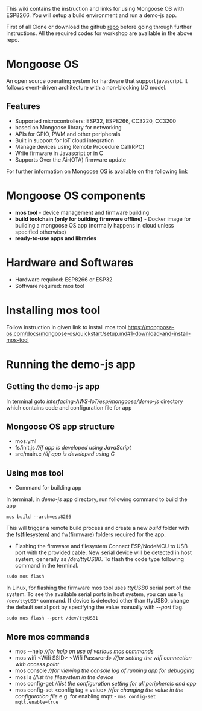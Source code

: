 This wiki contains the instruction and links for using Mongoose OS with ESP8266. You will setup a build environment and run a demo-js app. 

First of all Clone or download the github [repo](https://github.com/sanamshakya/interfacing-AWS-IoT) before going through further instructions. All the required codes for workshop are available in the above repo.

# Mongoose OS
An open source operating system for hardware that support javascript. It follows event-driven architecture with a non-blocking I/O model.

## Features
* Supported microcontrollers: ESP32, ESP8266, CC3220, CC3200
* based on Mongoose library for networking
* APIs for GPIO, PWM and other peripherals 
* Built in support for IoT cloud integration
* Manage devices using Remote Procedure Call(RPC)
* Write firmware in Javascript or in C
* Supports Over the Air(OTA) firmware update

For further information on Mongoose OS is available on the following [link](https://mongoose-os.com/)

# Mongoose OS components
* **mos tool** - device management and firmware building
* **build toolchain (only for building firmware offline)** - Docker image for building a mongoose OS app (normally happens in cloud unless specified otherwise)
* **ready-to-use apps and libraries**

# Hardware and Softwares
* Hardware required: ESP8266 or ESP32
* Software required: mos tool

# Installing mos tool
Follow instruction in given link to install mos tool
https://mongoose-os.com/docs/mongoose-os/quickstart/setup.md#1-download-and-install-mos-tool

# Running the demo-js app

## Getting the demo-js app
In terminal goto *interfacing-AWS-IoT/esp/mongoose/demo-js* directory which contains code and configuration file for app

## Mongoose OS app structure
* mos.yml
* fs/init.js *//if app is developed using JavaScript*
* src/main.c *//if app is developed using C*

## Using mos tool
* Command for building app

In terminal, in *demo-js* app directory, run following command to build the app

`mos build --arch=esp8266` 

This will trigger a remote build process and create a new *build* folder with the fs(filesystem) and fw(firmware) folders required for the app.

* Flashing the firmware and filesystem
Connect ESP/NodeMCU to USB port with the provided cable. New serial device will be detected in host system, generally as */dev/ttyUSB0*. To flash the code type following command in the terminal.

`sudo mos flash` 

In Linux, for flashing the firmware mos tool uses *ttyUSB0* serial port of the system. 
To see the available serial ports in host system, you can use `ls /dev/ttyUSB*` command.
If device is detected other than ttyUSB0, change the default serial port by specifying the value manually with *--port* flag. 

`sudo mos flash --port /dev/ttyUSB1`

## More mos commands 
* mos --help *//for help on use of various mos commands*
* mos wifi \<Wifi SSID\> \<Wifi Password\> *//for setting the wifi connection with access point*
* mos console *//for viewing the console log of running app for debugging*
* mos ls *//list the filesystem in the device*
* mos config-get *//list the configuration setting for all peripherals and app*
* mos config-set \<config tag = value\> *//for changing the value in the configuration file*
e.g. for enabling mqtt - `mos config-set mqtt.enable=true`







